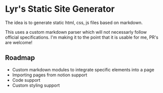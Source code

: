 # Lyr's Static Site Generator

The idea is to generate static html, css, js files based on markdown.

This uses a custom markdown parser which will not necessarly follow official specifications. I'm making it to the point that it is usable for me, PR's are welcome!

## Roadmap
- Custom markdown modules to integrate specific elements into a page
- Importing pages from notion support
- Code support
- Custom styling support